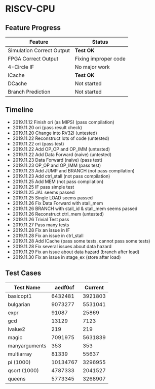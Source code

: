# RISCV-CPU

## Feature Progress

|Feature|Status|
|----|----|
|Simulation Correct Output|__Test OK__|
|FPGA Correct Output|Fixing improper code|
|4-Circle IF|No major work|
|ICache|__Test OK__|
|DCache|Not started|
|Branch Prediction|Not started|

## Timeline

+ 2019.11.12 Finish ori (as MIPS) (pass compilation)
+ 2019.11.20 ori (pass result check)
+ 2019.11.20 Change into RV32I (untested)
+ 2019.11.22 Reconstruct lots of code (untested)
+ 2019.11.22 ori (pass test)
+ 2019.11.22 Add OP_OP and OP_IMM (untested)
+ 2019.11.22 Add Data Forward (naive) (untested)
+ 2019.11.23 Data Forward (naive) (pass test)
+ 2019.11.23 OP_OP and OP_IMM (pass test)
+ 2019.11.23 Add JUMP and BRANCH (not pass compilation)
+ 2019.11.23 Add ctrl_stall (not pass compilation)
+ 2019.11.25 Add MEM (not pass compilation)
+ 2019.11.25 IF pass simple test
+ 2019.11.25 JAL seems passed
+ 2019.11.25 Single LOAD seems passed
+ 2019.11.26 Fix Data Forward with stall_mem
+ 2019.11.26 BRANCH with stall_id & stall_mem seems passed
+ 2019.11.26 Reconstruct ctrl_mem (untested)
+ 2019.11.26 Trivial Test pass
+ 2019.11.27 Pass many tests
+ 2019.11.28 Fix an issue in IF
+ 2019.11.28 Fix an issue in ctrl_stall
+ 2019.11.28 Add ICache (pass some tests, cannot pass some tests)
+ 2019.11.28 Fix several issues about data hazard
+ 2019.11.29 Fix an issue about data hazard (branch after load)
+ 2019.11.30 Fix an issue in stage_ex (store after load)

## Test Cases

|Test Name|aedf0cf|Current|
|----|----|----|
|basicopt1|6432481|3921803|
|bulgarian|9073277|5531041|
|expr|91087|25869|
|gcd|13129|7123|
|lvalue2|219|219|
|magic|7091975|5631839|
|manyarguments|353|353|
|multiarray|81339|55637|
|pi (1000)|10134767|3296955|
|qsort (1000)|4787333|2041527|
|queens|5773345|3268907|
